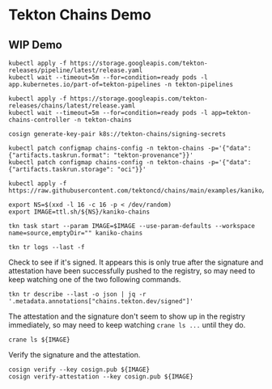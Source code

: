 # Tekton Chains Demo

## WIP Demo
```
kubectl apply -f https://storage.googleapis.com/tekton-releases/pipeline/latest/release.yaml
kubectl wait --timeout=5m --for=condition=ready pods -l app.kubernetes.io/part-of=tekton-pipelines -n tekton-pipelines

kubectl apply -f https://storage.googleapis.com/tekton-releases/chains/latest/release.yaml
kubectl wait --timeout=5m --for=condition=ready pods -l app=tekton-chains-controller -n tekton-chains

cosign generate-key-pair k8s://tekton-chains/signing-secrets

kubectl patch configmap chains-config -n tekton-chains -p='{"data":{"artifacts.taskrun.format": "tekton-provenance"}}'
kubectl patch configmap chains-config -n tekton-chains -p='{"data":{"artifacts.taskrun.storage": "oci"}}'

kubectl apply -f https://raw.githubusercontent.com/tektoncd/chains/main/examples/kaniko/kaniko.yaml

export NS=$(xxd -l 16 -c 16 -p < /dev/random)
export IMAGE=ttl.sh/${NS}/kaniko-chains

tkn task start --param IMAGE=$IMAGE --use-param-defaults --workspace name=source,emptyDir="" kaniko-chains

tkn tr logs --last -f
```

Check to see if it's signed. It appears this is only true after the signature and attestation have
been successfully pushed to the registry, so may need to keep watching one of the two following commands.
```
tkn tr describe --last -o json | jq -r '.metadata.annotations["chains.tekton.dev/signed"]'
```

The attestation and the signature don't seem to show up in the registry immediately, so may need to keep watching
`crane ls ...` until they do.
```
crane ls ${IMAGE}
```

Verify the signature and the attestation.
```
cosign verify --key cosign.pub ${IMAGE}
cosign verify-attestation --key cosign.pub ${IMAGE}
```
